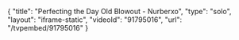 {
    "title": "Perfecting the Day Old Blowout - Nurberxo",
    "type": "solo",
    "layout": "iframe-static",
    "videoId": "91795016",
    "url": "\/tvpembed\/91795016"
}